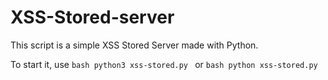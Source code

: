 # XSS-Stored-server


This script is a simple XSS Stored Server made with Python.

To start it, use
```bash python3 xss-stored.py ```
or
```bash python xss-stored.py ```
